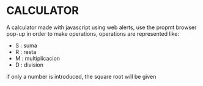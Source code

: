# CALCULATOR

A calculator made with javascript using web alerts, use the propmt browser pop-up in order to make operations, operations are represented like:

- S : suma
- R : resta
- M : multiplicacion
- D : division

if only a number is introduced, the square root will be given